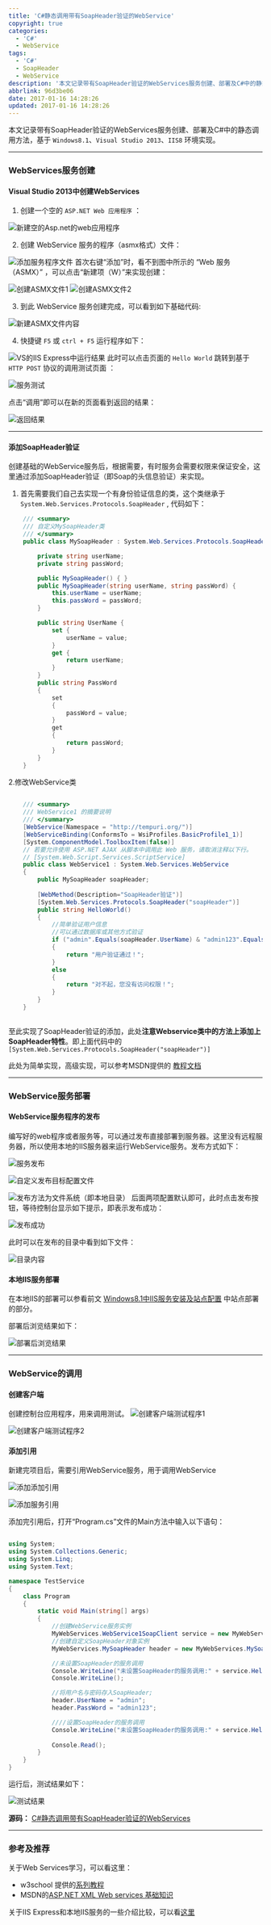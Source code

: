 ```yaml
---
title: 'C#静态调用带有SoapHeader验证的WebService'
copyright: true
categories:
  - 'C#'
  - WebService
tags:
  - 'C#'
  - SoapHeader
  - WebService
description: '本文记录带有SoapHeader验证的WebServices服务创建、部署及C#中的静态调用方法。'
abbrlink: 96d3be06
date: 2017-01-16 14:28:26
updated: 2017-01-16 14:28:26
---
```



本文记录带有SoapHeader验证的WebServices服务创建、部署及C#中的静态调用方法，基于 `Windows8.1`、`Visual Studio 2013`、`IIS8` 环境实现。

----------


### **WebServices服务创建**

#### **Visual Studio 2013中创建WebServices**
1. 创建一个空的 `ASP.NET Web 应用程序` ：

![新建空的Asp.net的web应用程序](http://img.blog.csdn.net/20170115154108472?watermark/2/text/aHR0cDovL2Jsb2cuY3Nkbi5uZXQvdTAxMjk5NTk2NA==/font/5a6L5L2T/fontsize/400/fill/I0JBQkFCMA==/dissolve/70/gravity/SouthEast)

2. 创建 WebService 服务的程序（asmx格式）文件：

![添加服务程序文件](http://img.blog.csdn.net/20170115154211968?watermark/2/text/aHR0cDovL2Jsb2cuY3Nkbi5uZXQvdTAxMjk5NTk2NA==/font/5a6L5L2T/fontsize/400/fill/I0JBQkFCMA==/dissolve/70/gravity/SouthEast)
首次右键“添加”时，看不到图中所示的 “Web 服务（ASMX）” ，可以点击“新建项（W）”来实现创建：

![创建ASMX文件1](http://img.blog.csdn.net/20170115154501159?watermark/2/text/aHR0cDovL2Jsb2cuY3Nkbi5uZXQvdTAxMjk5NTk2NA==/font/5a6L5L2T/fontsize/400/fill/I0JBQkFCMA==/dissolve/70/gravity/SouthEast)
![创建ASMX文件2](http://img.blog.csdn.net/20170115154519987?watermark/2/text/aHR0cDovL2Jsb2cuY3Nkbi5uZXQvdTAxMjk5NTk2NA==/font/5a6L5L2T/fontsize/400/fill/I0JBQkFCMA==/dissolve/70/gravity/SouthEast)

3. 到此 WebService 服务创建完成，可以看到如下基础代码:

![新建ASMX文件内容](http://img.blog.csdn.net/20170115154640067?watermark/2/text/aHR0cDovL2Jsb2cuY3Nkbi5uZXQvdTAxMjk5NTk2NA==/font/5a6L5L2T/fontsize/400/fill/I0JBQkFCMA==/dissolve/70/gravity/SouthEast)

4. 快捷键 `F5` 或 `ctrl + F5` 运行程序如下：

![VS的IIS Express中运行结果](http://img.blog.csdn.net/20170115154918540?watermark/2/text/aHR0cDovL2Jsb2cuY3Nkbi5uZXQvdTAxMjk5NTk2NA==/font/5a6L5L2T/fontsize/400/fill/I0JBQkFCMA==/dissolve/70/gravity/SouthEast)
此时可以点击页面的 `Hello World` 跳转到基于 `HTTP POST` 协议的调用测试页面 ：

![服务测试](http://img.blog.csdn.net/20170115155438119?watermark/2/text/aHR0cDovL2Jsb2cuY3Nkbi5uZXQvdTAxMjk5NTk2NA==/font/5a6L5L2T/fontsize/400/fill/I0JBQkFCMA==/dissolve/70/gravity/SouthEast)

点击“调用”即可以在新的页面看到返回的结果：

![返回结果](http://img.blog.csdn.net/20170115155624292?watermark/2/text/aHR0cDovL2Jsb2cuY3Nkbi5uZXQvdTAxMjk5NTk2NA==/font/5a6L5L2T/fontsize/400/fill/I0JBQkFCMA==/dissolve/70/gravity/SouthEast)


----------

#### 添加SoapHeader验证
创建基础的WebService服务后，根据需要，有时服务会需要权限来保证安全，这里通过添加SoapHeader验证（即Soap的头信息验证）来实现。
1. 首先需要我们自己去实现一个有身份验证信息的类，这个类继承于 `System.Web.Services.Protocols.SoapHeader` , 代码如下：

``` C#
    /// <summary>
    /// 自定义MySoapHeader类
    /// </summary>
    public class MySoapHeader : System.Web.Services.Protocols.SoapHeader {

        private string userName;
        private string passWord;

        public MySoapHeader() { }
        public MySoapHeader(string userName, string passWord) {
            this.userName = userName;
            this.passWord = passWord;
        }

        public string UserName {
            set {
                userName = value;
            }
            get {
                return userName;
            }
        }
        public string PassWord
        {
            set
            {
                passWord = value;
            }
            get
            {
                return passWord;
            }
        }
    }
```
 
2.修改WebService类

``` C#
	
	/// <summary>
    /// WebService1 的摘要说明
    /// </summary>
    [WebService(Namespace = "http://tempuri.org/")]
    [WebServiceBinding(ConformsTo = WsiProfiles.BasicProfile1_1)]
    [System.ComponentModel.ToolboxItem(false)]
    // 若要允许使用 ASP.NET AJAX 从脚本中调用此 Web 服务，请取消注释以下行。 
    // [System.Web.Script.Services.ScriptService]
    public class WebService1 : System.Web.Services.WebService
    {
        public MySoapHeader soapHeader;
        
        [WebMethod(Description="SoapHeader验证")]
        [System.Web.Services.Protocols.SoapHeader("soapHeader")]
        public string HelloWorld()
        {
            //简单验证用户信息
            //可以通过数据库或其他方式验证
            if ("admin".Equals(soapHeader.UserName) & "admin123".Equals(soapHeader.PassWord))
            {
                return "用户验证通过！";
            }
            else
            {
                return "对不起，您没有访问权限！";
            }
        }
    }
	
```

至此实现了SoapHeader验证的添加，此处**注意Webservice类中的方法上添加上SoapHeader特性**。即上面代码中的`[System.Web.Services.Protocols.SoapHeader("soapHeader")]`

此处为简单实现，高级实现，可以参考MSDN提供的 [教程文档](https://msdn.microsoft.com/zh-cn/library/9z52by6a%28v=vs.100%29.aspx)


----------


### **WebService服务部署**

#### **WebService服务程序的发布**
编写好的web程序或者服务等，可以通过发布直接部署到服务器。这里没有远程服务器，所以使用本地的IIS服务器来运行WebService服务。发布方式如下：

![服务发布](http://img.blog.csdn.net/20170115181940045?watermark/2/text/aHR0cDovL2Jsb2cuY3Nkbi5uZXQvdTAxMjk5NTk2NA==/font/5a6L5L2T/fontsize/400/fill/I0JBQkFCMA==/dissolve/70/gravity/SouthEast)

![自定义发布目标配置文件](http://img.blog.csdn.net/20170115182010921?watermark/2/text/aHR0cDovL2Jsb2cuY3Nkbi5uZXQvdTAxMjk5NTk2NA==/font/5a6L5L2T/fontsize/400/fill/I0JBQkFCMA==/dissolve/70/gravity/SouthEast)

![发布方法为文件系统（即本地目录）](http://img.blog.csdn.net/20170115182110952?watermark/2/text/aHR0cDovL2Jsb2cuY3Nkbi5uZXQvdTAxMjk5NTk2NA==/font/5a6L5L2T/fontsize/400/fill/I0JBQkFCMA==/dissolve/70/gravity/SouthEast)
后面两项配置默认即可，此时点击发布按钮，等待控制台显示如下提示，即表示发布成功：

![发布成功](http://img.blog.csdn.net/20170115182839612?watermark/2/text/aHR0cDovL2Jsb2cuY3Nkbi5uZXQvdTAxMjk5NTk2NA==/font/5a6L5L2T/fontsize/400/fill/I0JBQkFCMA==/dissolve/70/gravity/SouthEast)

此时可以在发布的目录中看到如下文件：

![目录内容](http://img.blog.csdn.net/20170115183003465?watermark/2/text/aHR0cDovL2Jsb2cuY3Nkbi5uZXQvdTAxMjk5NTk2NA==/font/5a6L5L2T/fontsize/400/fill/I0JBQkFCMA==/dissolve/70/gravity/SouthEast)

#### **本地IIS服务部署**
在本地IIS的部署可以参看前文 [Windows8.1中IIS服务安装及站点配置](http://blog.csdn.net/u012995964/article/details/54375074) 中站点部署的部分。

部署后浏览结果如下：

![部署后浏览结果](http://img.blog.csdn.net/20170115224443965?watermark/2/text/aHR0cDovL2Jsb2cuY3Nkbi5uZXQvdTAxMjk5NTk2NA==/font/5a6L5L2T/fontsize/400/fill/I0JBQkFCMA==/dissolve/70/gravity/SouthEast)

----------

### **WebService的调用**

#### **创建客户端**
创建控制台应用程序，用来调用测试。
![创建客户端测试程序1](http://img.blog.csdn.net/20170115195741684?watermark/2/text/aHR0cDovL2Jsb2cuY3Nkbi5uZXQvdTAxMjk5NTk2NA==/font/5a6L5L2T/fontsize/400/fill/I0JBQkFCMA==/dissolve/70/gravity/SouthEast)

![创建客户端测试程序2](http://img.blog.csdn.net/20170115195758809?watermark/2/text/aHR0cDovL2Jsb2cuY3Nkbi5uZXQvdTAxMjk5NTk2NA==/font/5a6L5L2T/fontsize/400/fill/I0JBQkFCMA==/dissolve/70/gravity/SouthEast)

#### **添加引用**
新建完项目后，需要引用WebService服务，用于调用WebService

![添加添加引用](http://img.blog.csdn.net/20170115223203724?watermark/2/text/aHR0cDovL2Jsb2cuY3Nkbi5uZXQvdTAxMjk5NTk2NA==/font/5a6L5L2T/fontsize/400/fill/I0JBQkFCMA==/dissolve/70/gravity/SouthEast)

![添加服务引用](http://img.blog.csdn.net/20170115223313599?watermark/2/text/aHR0cDovL2Jsb2cuY3Nkbi5uZXQvdTAxMjk5NTk2NA==/font/5a6L5L2T/fontsize/400/fill/I0JBQkFCMA==/dissolve/70/gravity/SouthEast)

添加完引用后，打开“Program.cs”文件的Main方法中输入以下语句：

``` C#

using System;
using System.Collections.Generic;
using System.Linq;
using System.Text;

namespace TestService
{
    class Program
    {
        static void Main(string[] args)
        {
			//创建WebService服务实例		
            MyWebServices.WebService1SoapClient service = new MyWebServices.WebService1SoapClient();
			//创建自定义SoapHeader对象实例
            MyWebServices.MySoapHeader header = new MyWebServices.MySoapHeader();

            //未设置SoapHeader的服务调用
            Console.WriteLine("未设置SoapHeader的服务调用:" + service.HelloWorld(header));
            Console.WriteLine();

            //将用户名与密码存入SoapHeader;
            header.UserName = "admin";
            header.PassWord = "admin123";

            ////设置SoapHeader的服务调用
            Console.WriteLine("未设置SoapHeader的服务调用:" + service.HelloWorld(header));
            
			Console.Read();
        }
    }
}

```

运行后，测试结果如下：

![测试结果](http://img.blog.csdn.net/20170115223549226?watermark/2/text/aHR0cDovL2Jsb2cuY3Nkbi5uZXQvdTAxMjk5NTk2NA==/font/5a6L5L2T/fontsize/400/fill/I0JBQkFCMA==/dissolve/70/gravity/SouthEast)


**源码：** [C#静态调用带有SoapHeader验证的WebServices](http://download.csdn.net/detail/u012995964/9738700)

----------


### **参考及推荐**
关于Web Services学习，可以看这里：

 - w3school 提供的[系列教程](http://www.w3school.com.cn/ws.asp) 
 - MSDN的[ASP.NET XML Web services 基础知识](https://msdn.microsoft.com/zh-cn/library/a7xexaft%28v=vs.100%29.aspx)

关于IIS Express和本地IIS服务的一些介绍比较，可以看[这里](https://msdn.microsoft.com/zh-cn/library/58wxa9w5%28v=vs.120%29.aspx)































































































































































































































































































































































































































































































































































































































































































































































































































































































































































































































































































































































































































































































































